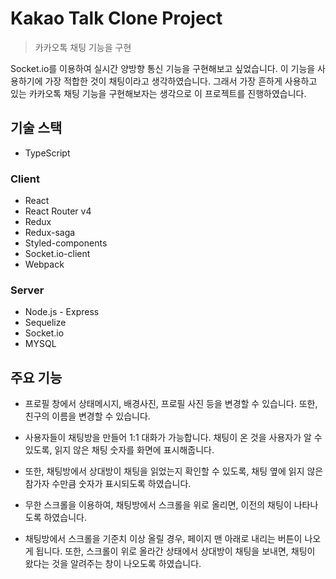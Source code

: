 # Kakao Talk Clone Project
> 카카오톡 채팅 기능을 구현

Socket.io를 이용하여 실시간 양방향 통신 기능을 구현해보고 싶었습니다. 이 기능을 사용하기에 가장 적합한 것이 채팅이라고 생각하였습니다. 그래서 가장 흔하게 사용하고 있는 카카오톡 채팅 기능을 구현해보자는 생각으로 이 프로젝트를 진행하였습니다.

## 기술 스택

- TypeScript

### Client

- React
- React Router v4
- Redux
- Redux-saga
- Styled-components
- Socket.io-client
- Webpack

### Server

- Node.js - Express
- Sequelize
- Socket.io
- MYSQL

## 주요 기능

- 프로필 창에서 상태메시지, 배경사진, 프로필 사진 등을 변경할 수 있습니다. 또한, 친구의 이름을 변경할 수 있습니다.

- 사용자들이 채팅방을 만들어 1:1 대화가 가능합니다. 채팅이 온 것을 사용자가 알 수 있도록, 읽지 않은 채팅 숫자를 화면에 표시해줍니다.

- 또한, 채팅방에서 상대방이 채팅을 읽었는지 확인할 수 있도록, 채팅 옆에 읽지 않은 참가자 수만큼 숫자가 표시되도록 하였습니다.

- 무한 스크롤을 이용하여, 채팅방에서 스크롤을 위로 올리면, 이전의 채팅이 나타나도록 하였습니다.

- 채팅방에서 스크롤을 기준치 이상 올릴 경우, 페이지 맨 아래로 내리는 버튼이 나오게 됩니다. 또한, 스크롤이 위로 올라간 상태에서 상대방이 채팅을 보내면, 채팅이 왔다는 것을 알려주는 창이 나오도록 하였습니다.